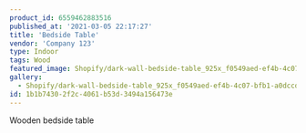 ```yaml
---
product_id: 6559462883516
published_at: '2021-03-05 22:17:27'
title: 'Bedside Table'
vendor: 'Company 123'
type: Indoor
tags: Wood
featured_image: Shopify/dark-wall-bedside-table_925x_f0549aed-ef4b-4c07-bfb1-a0dccddac0e9.jpg
gallery:
  - Shopify/dark-wall-bedside-table_925x_f0549aed-ef4b-4c07-bfb1-a0dccddac0e9.jpg
id: 1b1b7430-2f2c-4061-b53d-3494a156473e
---
```

<p>Wooden bedside table</p>